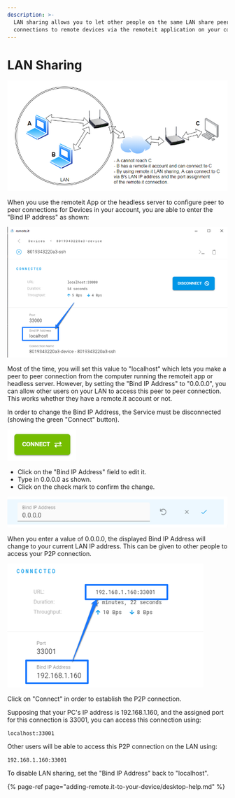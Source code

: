```yaml
---
description: >-
  LAN sharing allows you to let other people on the same LAN share peer to peer
  connections to remote devices via the remoteit application on your computer.
---
```


# LAN Sharing

![remote.it LAN sharing](.gitbook/assets/image%20%2857%29.png)

When you use the remoteit App or the headless server to configure peer to peer connections for Devices in your account, you are able to enter the "Bind IP address" as shown:

![](.gitbook/assets/image%20%2828%29.png)

Most of the time, you will set this value to "localhost" which lets you make a peer to peer connection from the computer running the remoteit app or headless server. However, by setting the "Bind IP Address" to "0.0.0.0", you can allow other users on your LAN to access this peer to peer connection. This works whether they have a remote.it account or not.

In order to change the Bind IP Address, the Service must be disconnected \(showing the green "Connect" button\).

![](.gitbook/assets/image%20%28509%29.png)

* Click on the "Bind IP Address" field to edit it.
* Type in 0.0.0.0 as shown.
* Click on the check mark to confirm the change.

![](.gitbook/assets/image%20%28416%29.png)

When you enter a value of 0.0.0.0, the displayed Bind IP Address will change to your current LAN IP address. This can be given to other people to access your P2P connection.

![](.gitbook/assets/image%20%28106%29.png)

Click on "Connect" in order to establish the P2P connection.

Supposing that your PC's IP address is 192.168.1.160, and the assigned port for this connection is 33001, you can access this connection using:

```text
localhost:33001
```

Other users will be able to access this P2P connection on the LAN using:

```text
192.168.1.160:33001
```

To disable LAN sharing, set the "Bind IP Address" back to "localhost".

{% page-ref page="adding-remote.it-to-your-device/desktop-help.md" %}

